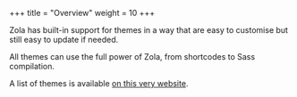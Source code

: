 +++
title = "Overview"
weight = 10
+++

Zola has built-in support for themes in a way that are easy to customise
but still easy to update if needed.

All themes can use the full power of Zola, from shortcodes to Sass compilation.

A list of themes is available [on this very website](./themes/_index.md).

